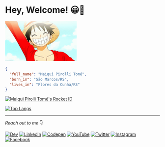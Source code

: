 # Hey, Welcome! 😀👋

<img 
    src="assets/one-piece.gif" 
    height="130px" 
  />

```json
{
  "full_name": "Maiqui Pirolli Tomé",
  "born_in": "São Marcos/RS",
  "lives_in": "Flores da Cunha/RS"
}
```

<a href="https://app.rocketseat.com.br/me/maiqui-pirolli-tome-1566513354" target="_blank"><img src="https://app.rocketseat.com.br/api/rocketid/share?slug=maiqui-pirolli-tome-1566513354&type=card" width="280" alt="Maiqui Pirolli Tomé's Rocket ID"/></a>

[![Top Langs](https://github-readme-stats.vercel.app/api/top-langs/?username=maiquitome&langs_count=20&theme=dark)](https://github-readme-stats.vercel.app/api/top-langs/?username=maiquitome&langs_count=20&theme=dark)

<hr>

_Reach out to me_ 👇

[![Dev](https://img.shields.io/badge/DEV-000000?style=flat-square&logo=dev.to&logoColor=white "Dev")](https://dev.to/maiquitome)
[![Linkedin](https://img.shields.io/badge/LinkedIn-0A66C2.svg?&style=flat-square&logo=linkedin&logoColor=white "Linkedin")](https://www.linkedin.com/in/maiquitome)
[![Codepen](https://img.shields.io/badge/Codepen-000000?style=flat-square&logo=codepen&logoColor=white "Codepen")](https://codepen.io/maiquitome)
[![YouTube](https://img.shields.io/badge/YouTube-FF0000?style=flat-square&logo=youtube&logoColor=white "YouTube")](https://www.youtube.com/channel/UCWasfqqfsL0WVGqBa2rakow)
[![Twitter](https://img.shields.io/badge/Twitter-1DA1F2?&style=flat-square&logo=twitter&logoColor=white "Twitter")](https://twitter.com/MaiquiTome)
[![Instagram](https://img.shields.io/badge/Instagram-D8226B.svg?&style=flat-square&logo=instagram&logoColor=white "Instagram")](https://www.instagram.com/maiquitome)
[![Facebook](https://img.shields.io/badge/Facebook-0674E7.svg?&style=flat-square&logo=facebook&logoColor=white "Facebook")](https://www.facebook.com/maiquitome)
